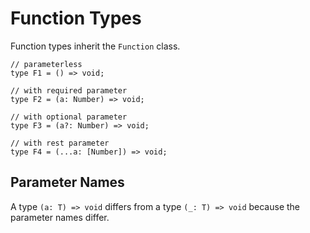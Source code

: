 # Function Types

Function types inherit the `Function` class.

```
// parameterless
type F1 = () => void;

// with required parameter
type F2 = (a: Number) => void;

// with optional parameter
type F3 = (a?: Number) => void;

// with rest parameter
type F4 = (...a: [Number]) => void;
```

## Parameter Names

A type `(a: T) => void` differs from a type `(_: T) => void` because the parameter names differ.